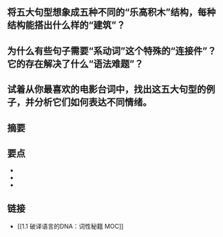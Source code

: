 ## 将五大句型想象成五种不同的“乐高积木”结构，每种结构能搭出什么样的“建筑”？


## 为什么有些句子需要“系动词”这个特殊的“连接件”？它的存在解决了什么“语法难题”？


## 试着从你最喜欢的电影台词中，找出这五大句型的例子，并分析它们如何表达不同情绪。


## 摘要


## 要点

- 
- 
- 

## 链接

- [[1.1 破译语言的DNA：词性秘籍 MOC]]
